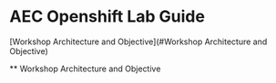 # AEC Openshift Lab Guide

<!-- TOC -->

[Workshop Architecture and Objective](#Workshop Architecture and Objective)

<!-- /TOC -->



** Workshop Architecture and Objective





